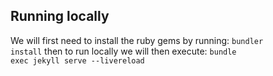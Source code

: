 
## Running locally

We will first need to install the ruby gems by running: <code>bundler install</code> then to run locally we will then execute: <code>bundle exec jekyll serve --livereload</code>